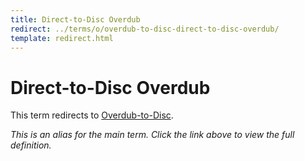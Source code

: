 ```yaml
---
title: Direct-to-Disc Overdub
redirect: ../terms/o/overdub-to-disc-direct-to-disc-overdub/
template: redirect.html
---
```


# Direct-to-Disc Overdub

This term redirects to [Overdub-to-Disc](../terms/o/overdub-to-disc-direct-to-disc-overdub/).

*This is an alias for the main term. Click the link above to view the full definition.*

